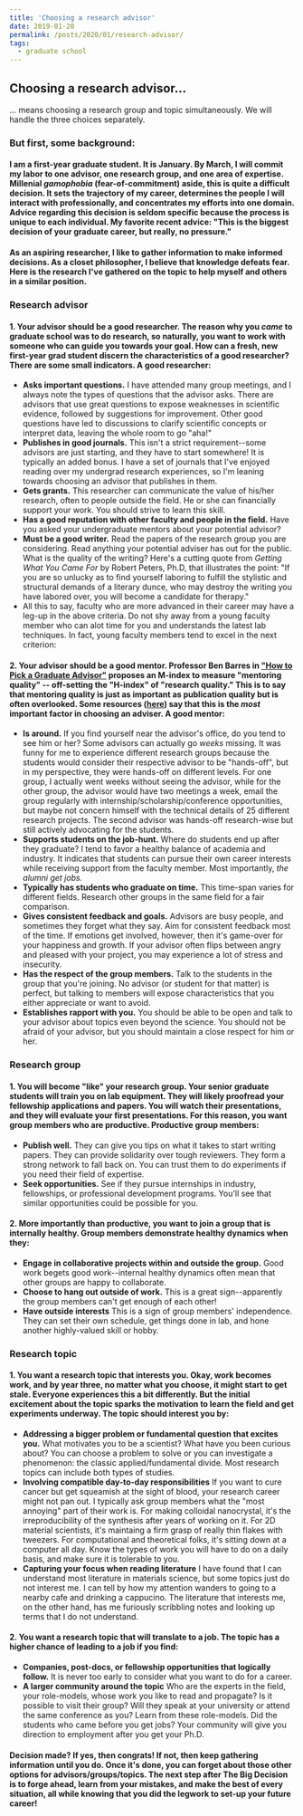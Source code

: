 ```yaml
---
title: 'Choosing a research advisor'
date: 2019-01-20
permalink: /posts/2020/01/research-advisor/
tags:
  - graduate school
---
```

Choosing a research advisor...
------
... means choosing a research group and topic simultaneously. We will handle the three choices separately. 

### But first, some background:
#### I am a first-year graduate student. It is January. By March, I will commit my labor to one advisor, one research group, and one area of expertise. Millenial *gamophobia* (fear-of-commitment) aside, this is quite a difficult decision. It sets the trajectory of my career, determines the people I will interact with professionally, and concentrates my efforts into one domain. Advice regarding this decision is seldom specific because the process is unique to each individual. My favorite recent advice: "This is the biggest decision of your graduate career, but really, no pressure." 
#### As an aspiring researcher, I like to gather information to make informed decisions. As a closet philosopher, I believe that knowledge defeats fear. Here is the research I've gathered on the topic to help myself and others in a similar position. 

### Research advisor
#### 1. Your advisor should be a good researcher. The reason why you *came* to graduate school was to do research, so naturally, you want to work with someone who can guide you towards your goal. How can a fresh, new first-year grad student discern the characteristics of a good researcher? There are some small indicators. A good researcher:
- **Asks important questions.** I have attended many group meetings, and I always note the types of questions that the advisor asks. There are advisors that use great questions to expose weaknesses in scientific evidence, followed by suggestions for improvement. Other good questions have led to discussions to clarify scientific concepts or interpret data, leaving the whole room to go "aha!" 
- **Publishes in good journals.** This isn't a strict requirement--some advisors are just starting, and they have to start somewhere! It is typically an added bonus. I have a set of journals that I've enjoyed reading over my undergrad research experiences, so I'm leaning towards choosing an advisor that publishes in them. 
- **Gets grants.** This researcher can communicate the value of his/her research, often to people outside the field. He or she can financially support your work. You should strive to learn this skill. 
- **Has a good reputation with other faculty and people in the field.** Have you asked your undergraduate mentors about your potential advisor? 
- **Must be a good writer.** Read the papers of the research group you are considering. Read anything your potential adviser has out for the public. What is the quality of the writing? Here's a cutting quote from *Getting What You Came For* by Robert Peters, Ph.D, that illustrates the point: "If you are so unlucky as to find yourself laboring to fulfill the stylistic and structural demands of a literary dunce, who may destroy the writing you have labored over, you will become a candidate for therapy." 
- All this to say, faculty who are more advanced in their career may have a leg-up in the above criteria. Do not shy away from a young faculty member who can alot time for you and understands the latest lab techniques. In fact, young faculty members tend to excel in the next criterion: 
#### 2. Your advisor should be a good mentor. Professor Ben Barres in ["How to Pick a Graduate Advisor"](https://www-sciencedirect-com.stanford.idm.oclc.org/science/article/pii/S0896627313009070f) proposes an M-index to measure "mentoring quality" -- off-setting the "H-index" of "research quality." This is to say that mentoring quality is just as important as publication quality but is often overlooked. Some resources ([here](https://www-sciencemag-org.stanford.idm.oclc.org/careers/2019/04/what-matters-phd-adviser-here-s-what-research-says)) say that this is the *most* important factor in choosing an adviser. A good mentor:
- **Is around.** If you find yourself near the advisor's office, do you tend to see him or her? Some advisors can actually go *weeks* missing. It was funny for me to experience different research groups because the students would consider their respective advisor to be "hands-off", but in my perspective, they were hands-off on different levels. For one group, I actually went weeks without seeing the advisor, while for the other group, the advisor would have two meetings a week, email the group regularly with internship/scholarship/conference opportunities, but maybe not concern himself with the technical details of 25 different research projects. The second advisor was hands-off research-wise but still actively advocating for the students. 
- **Supports students on the job-hunt.** Where do students end up after they graduate? I tend to favor a healthy balance of academia and industry. It indicates that students can pursue their own career interests while receiving support from the faculty member. Most importantly, *the alumni get jobs.*
- **Typically has students who graduate on time.** This time-span varies for different fields. Research other groups in the same field for a fair comparison. 
- **Gives consistent feedback and goals.** Advisors are busy people, and sometimes they forget what they say. Aim for consistent feedback most of the time. If emotions get involved, however, then it's game-over for your happiness and growth. If your advisor often flips between angry and pleased with your project, you may experience a lot of stress and insecurity.  
- **Has the respect of the group members.** Talk to the students in the group that you're joining. No advisor (or student for that matter) is perfect, but talking to members will expose characteristics that you either appreciate or want to avoid. 
- **Establishes rapport with you.** You should be able to be open and talk to your advisor about topics even beyond the science. You should not be afraid of your advisor, but you should maintain a close respect for him or her. 

### Research group
#### 1. You will become "like" your research group. Your senior graduate students will train you on lab equipment. They will likely proofread your fellowship applications and papers. You will watch their presentations, and they will evaluate your first presentations. For this reason, you want group members who are productive. Productive group members:
- **Publish well.** They can give you tips on what it takes to start writing papers. They can provide solidarity over tough reviewers. They form a strong network to fall back on. You can trust them to do experiments if you need their field of expertise.
- **Seek opportunities.** See if they pursue internships in industry, fellowships, or professional development programs. You'll see that similar opportunities could be possible for you. 
#### 2. More importantly than productive, you want to join a group that is internally healthy. Group members demonstrate healthy dynamics when they: 
- **Engage in collaborative projects within and outside the group.** Good work begets good work--internal healthy dynamics often mean that other groups are happy to collaborate. 
- **Choose to hang out outside of work.** This is a great sign--apparently the group members can't get enough of each other!
- **Have outside interests** This is a sign of group members' independence. They can set their own schedule, get things done in lab, and hone another highly-valued skill or hobby. 

### Research topic
#### 1. You want a research topic that interests you. Okay, work becomes work, and by year three, no matter what you choose, it might start to get stale. Everyone experiences this a bit differently. But the initial excitement about the topic sparks the motivation to learn the field and get experiments underway. The topic should interest you by:
- **Addressing a bigger problem or fundamental question that excites you.** What motivates you to be a scientist? What have you been curious about? You can choose a problem to solve or you can investigate a phenomenon: the classic applied/fundamental divide. Most research topics can include both types of studies. 
- **Involving compatible day-to-day responsibilities** If you want to cure cancer but get squeamish at the sight of blood, your research career might not pan out. I typically ask group members what the "most annoying" part of their work is. For making colloidal nanocrystal, it's the irreproducibility of the synthesis after years of working on it. For 2D material scientists, it's maintaing a firm grasp of really thin flakes with tweezers. For computational and theoretical folks, it's sitting down at a computer all day. Know the types of work you will have to do on a daily basis, and make sure it is tolerable to you. 
- **Capturing your focus when reading literature** I have found that I can understand most literature in materials science, but some topics just do not interest me. I can tell by how my attention wanders to going to a nearby cafe and drinking a cappucino. The literature that interests me, on the other hand, has me furiously scribbling notes and looking up terms that I do not understand. 
#### 2. You want a research topic that will translate to a job. The topic has a higher chance of leading to a job if you find: 
- **Companies, post-docs, or fellowship opportunities that logically follow.** It is never too early to consider what you want to do for a career. 
- **A larger community around the topic** Who are the experts in the field, your role-models, whose work you like to read and propagate? Is it possible to visit their group? Will they speak at your university or attend the same conference as you? Learn from these role-models. Did the students who came before you get jobs? Your community will give you direction to employment after you get your Ph.D.


####  Decision made? If yes, then congrats! If not, then keep gathering information until you do. Once it's done, you can forget about those other options for advisors/groups/topics. The next step after **The Big Decision** is to forge ahead, learn from your mistakes, and make the best of every situation,  all while knowing that you did the legwork to set-up your future career!
